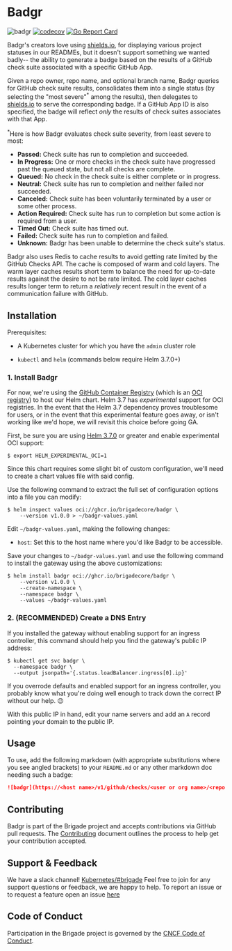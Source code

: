 # Badgr

![badgr](https://badgr.brigade2.io/v1/github/checks/brigadecore/badgr/badge.svg?appID=99005)
[![codecov](https://codecov.io/gh/brigadecore/badgr/branch/main/graph/badge.svg?token=N1SQx2TZt0)](https://codecov.io/gh/brigadecore/badgr)
[![Go Report Card](https://goreportcard.com/badge/github.com/brigadecore/badgr)](https://goreportcard.com/report/github.com/brigadecore/badgr)

Badgr's creators love using [shields.io](https://shields.io/), for displaying
various project statuses in our READMEs, but it doesn't support something we
wanted badly-- the ability to generate a badge based on the results of a GitHub
check suite associated with a specific GitHub App.

Given a repo owner, repo name, and optional branch name, Badgr queries for
GitHub check suite results, consolidates them into a single status (by selecting
the "most severe"<sup>*</sup> among the results), then delegates to
[shields.io](https://shields.io/) to serve the corresponding badge. If a GitHub
App ID is also specified, the badge will reflect _only_ the results of check
suites associates with that App.

<sup>*</sup>Here is how Badgr evaluates check suite severity, from least severe
to most:

* __Passed:__ Check suite has run to completion and succeeded.
* __In Progress:__ One or more checks in the check suite have progressed past
  the queued state, but not all checks are complete.
* __Queued:__ No check in the check suite is either complete or in progress.
* __Neutral:__ Check suite has run to completion and neither failed nor
  succeeded.
* __Canceled:__ Check suite has been voluntarily terminated by a user or some
  other process.
* __Action Required:__ Check suite has run to completion but some action is
  required from a user.
* __Timed Out:__ Check suite has timed out.
* __Failed:__ Check suite has run to completion and failed.
* __Unknown:__ Badgr has been unable to determine the check suite's status.

Badgr also uses Redis to cache results to avoid getting rate limited by the
GitHub Checks API. The cache is composed of warm and cold layers. The warm layer
caches results short term to balance the need for up-to-date results against the
desire to not be rate limited. The cold layer caches results longer term to
return a _relatively_ recent result in the event of a communication failure with
GitHub.

## Installation

Prerequisites:

* A Kubernetes cluster for which you have the `admin` cluster role

* `kubectl` and `helm` (commands below require Helm 3.7.0+)

### 1. Install Badgr

For now, we're using the [GitHub Container Registry](https://ghcr.io) (which is
an [OCI registry](https://helm.sh/docs/topics/registries/)) to host our Helm
chart. Helm 3.7 has _experimental_ support for OCI registries. In the event that
the Helm 3.7 dependency proves troublesome for users, or in the event that this
experimental feature goes away, or isn't working like we'd hope, we will revisit
this choice before going GA.

First, be sure you are using
[Helm 3.7.0](https://github.com/helm/helm/releases/tag/v3.7.0) or greater and
enable experimental OCI support:

```console
$ export HELM_EXPERIMENTAL_OCI=1
```

Since this chart requires some slight bit of custom configuration, we'll need to
create a chart values file with said config.

Use the following command to extract the full set of configuration options into
a file you can modify:

```console
$ helm inspect values oci://ghcr.io/brigadecore/badgr \
    --version v1.0.0 > ~/badgr-values.yaml
```

Edit `~/badgr-values.yaml`, making the following changes:

* `host`: Set this to the host name where you'd like Badgr to be accessible.

Save your changes to `~/badgr-values.yaml` and use the following command to
install the gateway using the above customizations:

```console
$ helm install badgr oci://ghcr.io/brigadecore/badgr \
    --version v1.0.0 \
    --create-namespace \
    --namespace badgr \
    --values ~/badgr-values.yaml
```

### 2. (RECOMMENDED) Create a DNS Entry

If you installed the gateway without enabling support for an ingress controller,
this command should help you find the gateway's public IP address:

```console
$ kubectl get svc badgr \
  --namespace badgr \
  --output jsonpath='{.status.loadBalancer.ingress[0].ip}'
```

If you overrode defaults and enabled support for an ingress controller, you
probably know what you're doing well enough to track down the correct IP without
our help. 😉

With this public IP in hand, edit your name servers and add an `A` record
pointing your domain to the public IP.

## Usage

To use, add the following markdown (with appropriate substitutions where you
see angled brackets) to your `README.md` or any other markdown doc needing such
a badge:

```markdown
![badgr](https://<host name>/v1/github/checks/<user or org name>/<repo name>/badge.svg?branch=<optional branch name>&appID=<optional GitHub App ID>)
```

## Contributing

Badgr is part of the Brigade project and accepts contributions via GitHub pull
requests. The [Contributing](CONTRIBUTING.md) document outlines the process to
help get your contribution accepted.

## Support & Feedback

We have a slack channel!
[Kubernetes/#brigade](https://kubernetes.slack.com/messages/C87MF1RFD) Feel free
to join for any support questions or feedback, we are happy to help. To report
an issue or to request a feature open an issue
[here](https://github.com/brigadecore/badgr/issues)

## Code of Conduct

Participation in the Brigade project is governed by the
[CNCF Code of Conduct](https://github.com/cncf/foundation/blob/master/code-of-conduct.md).
